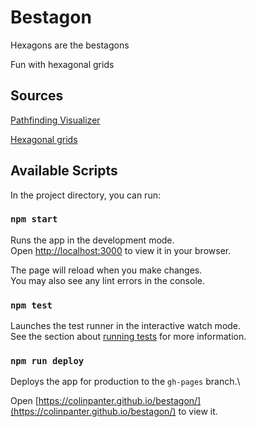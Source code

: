 # Bestagon
Hexagons are the bestagons

Fun with hexagonal grids

## Sources

[Pathfinding Visualizer](https://clementmihailescu.github.io/Pathfinding-Visualizer/#)

[Hexagonal grids](https://www.redblobgames.com/grids/hexagons/)

## Available Scripts

In the project directory, you can run:

### `npm start`

Runs the app in the development mode.\
Open [http://localhost:3000](http://localhost:3000) to view it in your browser.

The page will reload when you make changes.\
You may also see any lint errors in the console.

### `npm test`

Launches the test runner in the interactive watch mode.\
See the section about [running tests](https://facebook.github.io/create-react-app/docs/running-tests) for more information.

### `npm run deploy`

Deploys the app for production to the `gh-pages` branch.\

Open [https://colinpanter.github.io/bestagon/](https://colinpanter.github.io/bestagon/) to view it.
